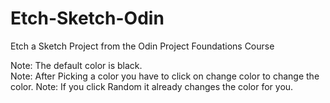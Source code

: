 # Etch-Sketch-Odin
Etch a Sketch Project from the Odin Project Foundations Course

Note: The default color is black.  
Note: After Picking a color you have to click on change color to change the color.
Note: If you click Random it already changes the color for you.


